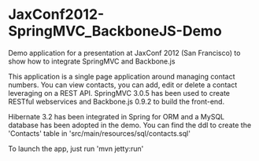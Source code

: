 JaxConf2012-SpringMVC_BackboneJS-Demo
=====================================

Demo application for a presentation at JaxConf 2012 (San Francisco) to show how to integrate SpringMVC and Backbone.js

This application is a single page application around managing contact numbers. You can view contacts, you can add, edit or delete a contact leveraging on a REST API. SpringMVC 3.0.5 has been used to create RESTful webservices and Backbone.js 0.9.2 to build the front-end.

Hibernate 3.2 has been integrated in Spring for ORM and a MySQL database has been adopted in the demo. You can find the ddl to create the 'Contacts' table in 'src/main/resources/sql/contacts.sql'

To launch the app, just run 'mvn jetty:run'

